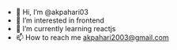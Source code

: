 - 👋 Hi, I’m @akpahari03
- 👀 I’m interested in frontend
- 🌱 I’m currently learning reactjs
- 📫 How to reach me akpahari2003@gmail.com

<!---
akpahari03/akpahari03 is a ✨ special ✨ repository because its `README.md` (this file) appears on your GitHub profile.
You can click the Preview link to take a look at your changes.
--->
